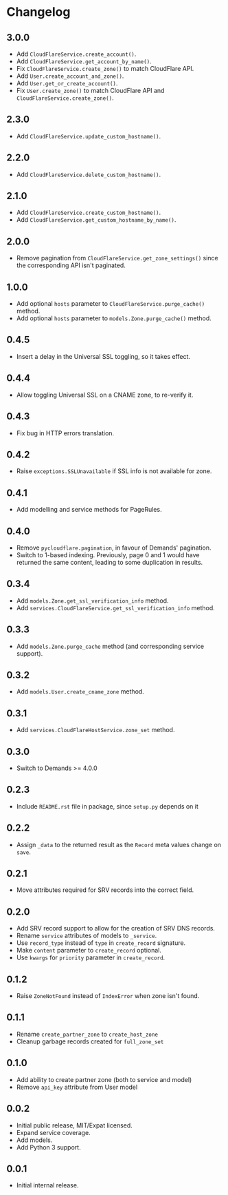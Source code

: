 # Changelog

## 3.0.0
* Add `CloudFlareService.create_account()`.
* Add `CloudFlareService.get_account_by_name()`.
* Fix `CloudFlareService.create_zone()` to match CloudFlare API.
* Add `User.create_account_and_zone()`.
* Add `User.get_or_create_account()`.
* Fix `User.create_zone()` to match CloudFlare API 
  and `CloudFlareService.create_zone()`.

## 2.3.0
* Add `CloudFlareService.update_custom_hostname()`.

## 2.2.0
* Add `CloudFlareService.delete_custom_hostname()`.

## 2.1.0
* Add `CloudFlareService.create_custom_hostname()`.
* Add `CloudFlareService.get_custom_hostname_by_name()`.

## 2.0.0
* Remove pagination from `CloudFlareService.get_zone_settings()` since
  the corresponding API isn't paginated.

## 1.0.0
* Add optional `hosts` parameter to `CloudFlareService.purge_cache()` method.
* Add optional `hosts` parameter to `models.Zone.purge_cache()` method.

## 0.4.5
* Insert a delay in the Universal SSL toggling, so it takes effect.

## 0.4.4
* Allow toggling Universal SSL on a CNAME zone, to re-verify it.

## 0.4.3
* Fix bug in HTTP errors translation.

## 0.4.2
* Raise `exceptions.SSLUnavailable` if SSL info is not available for zone.

## 0.4.1
* Add modelling and service methods for PageRules.

## 0.4.0
* Remove `pycloudflare.pagination`, in favour of Demands' pagination.
* Switch to 1-based indexing. Previously, page 0 and 1 would have
  returned the same content, leading to some duplication in results.

## 0.3.4
* Add `models.Zone.get_ssl_verification_info` method.
* Add `services.CloudFlareService.get_ssl_verification_info` method.

## 0.3.3
* Add `models.Zone.purge_cache` method (and corresponding service support).

## 0.3.2
* Add `models.User.create_cname_zone` method.

## 0.3.1
* Add `services.CloudFlareHostService.zone_set` method.

## 0.3.0
* Switch to Demands >= 4.0.0

## 0.2.3
* Include `README.rst` file in package, since `setup.py` depends on it

## 0.2.2
* Assign `_data` to the returned result as the `Record` meta values change on
`save`.

## 0.2.1
* Move attributes required for SRV records into the correct field.

## 0.2.0
* Add SRV record support to allow for the creation of SRV DNS records.
* Rename `service` attributes of models to `_service`.
* Use `record_type` instead of `type` in `create_record` signature.
* Make `content` parameter to `create_record` optional.
* Use `kwargs` for `priority` parameter in `create_record`.

## 0.1.2
* Raise `ZoneNotFound` instead of `IndexError` when zone isn't found.

## 0.1.1
* Rename `create_partner_zone` to `create_host_zone`
* Cleanup garbage records created for `full_zone_set`

## 0.1.0
* Add ability to create partner zone (both to service and model)
* Remove `api_key` attribute from User model

## 0.0.2
* Initial public release, MIT/Expat licensed.
* Expand service coverage.
* Add models.
* Add Python 3 support.

## 0.0.1
* Initial internal release.
